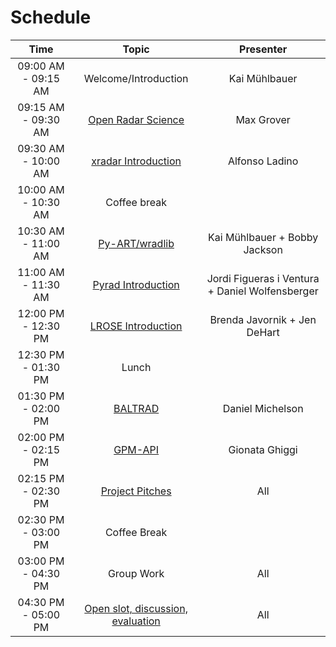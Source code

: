 # Schedule

| Time                | Topic                     | Presenter        |
| :---:               |    :----:                 |    :---:         |
| 09:00 AM - 09:15 AM | Welcome/Introduction      | Kai Mühlbauer    |
| 09:15 AM - 09:30 AM | [Open Radar Science](presentations/intro-to-open-radar-science.ipynb)        | Max Grover       |
| 09:30 AM - 10:00 AM | [xradar Introduction](notebooks/xradar-pyart/xradar-basics.ipynb)       | Alfonso Ladino   |
| 10:00 AM - 10:30 AM | Coffee break              |                  |
| 10:30 AM - 11:00 AM | [Py-ART/wradlib](notebooks/xradar-pyart/pyart-basics.ipynb)            | Kai Mühlbauer + Bobby Jackson |
| 11:00 AM - 11:30 AM | [Pyrad Introduction](notebooks/pyrad/description-pyrad-tutorial.ipynb)        | Jordi Figueras i Ventura + Daniel Wolfensberger    |
| 12:00 PM - 12:30 PM | [LROSE Introduction](notebooks/lrose/LROSE_Basics.ipynb)                     | Brenda Javornik + Jen DeHart |
| 12:30 PM - 01:30 PM | Lunch                     |                              |
| 01:30 PM - 02:00 PM | [BALTRAD](notebooks/baltrad/baltrad_short_course/0_BALTRAD_IO)                   | Daniel Michelson             |
| 02:00 PM - 02:15 PM | [GPM-API](notebooks/gpm-api/gpm-api-intro.ipynb)                   | Gionata Ghiggi                          |
| 02:15 PM - 02:30 PM | [Project Pitches](projects.md)           | All                          |
| 02:30 PM - 03:00 PM | Coffee Break              |                              |
| 03:00 PM - 04:30 PM | Group Work                | All                          |
| 04:30 PM - 05:00 PM | [Open slot, discussion, evaluation](https://forms.gle/hNWRY1mjppKTUdrC9) | All                  |
